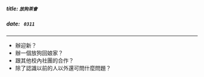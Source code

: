 ##### title: `放狗茶會`
##### date: ` 0311`
-------------------------------------
* 辦迎新？
* 辦一個放狗回娘家？
* 跟其他校內社團的合作？
* 除了認識以前的人以外還可問什麼問題？